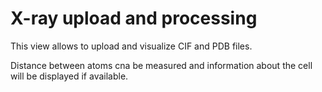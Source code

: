 # X-ray upload and processing

This view allows to upload and visualize CIF and PDB files.

Distance between atoms cna be measured and information about the cell will be displayed if available.